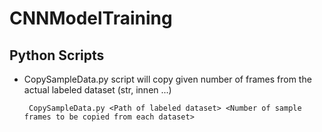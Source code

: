 # CNNModelTraining

##  Python Scripts

* CopySampleData.py script will copy given number of frames from the actual labeled dataset (str, innen ...)

   ``` CopySampleData.py <Path of labeled dataset> <Number of sample frames to be copied from each dataset>```

















